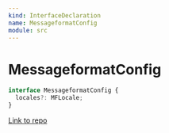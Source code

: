 ```yaml
---
kind: InterfaceDeclaration
name: MessageformatConfig
module: src
---
```


# MessageformatConfig

```ts
interface MessageformatConfig {
  locales?: MFLocale;
}
```

[Link to repo](https://github.com/ngneat/transloco/blob/master/projects/ngneat/transloco-messageformat/src/lib/messageformat.config.ts#L11-L13)
